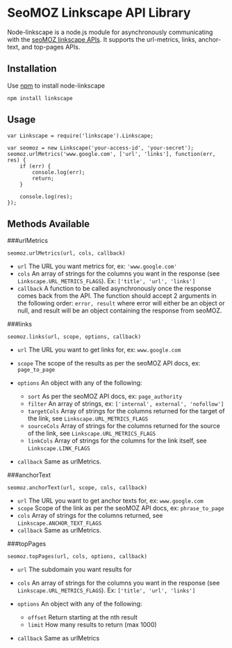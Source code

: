 # SeoMOZ Linkscape API Library

Node-linkscape is a node.js module for asynchronously communicating with the
[seoMOZ linkscape APIs](http://www.seomoz.org/api). It supports the url-metrics, 
links, anchor-text, and top-pages APIs.

## Installation

Use [npm](http://npmjs.org/) to install node-linkscape

    npm install linkscape

## Usage

    var Linkscape = require('linkscape').Linkscape;

    var seomoz = new Linkscape('your-access-id', 'your-secret');
    seomoz.urlMetrics('www.google.com', ['url', 'links'], function(err, res) {
        if (err) {
            console.log(err);
            return;
        }

        console.log(res);
    });

## Methods Available

###urlMetrics

    seomoz.urlMetrics(url, cols, callback)

* `url` The URL you want metrics for, ex: `'www.google.com'`
* `cols` An array of strings for the columns you want in the
response (see `Linkscape.URL_METRICS_FLAGS`). Ex: `['title', 'url', 'links']`
* `callback` A function to be called asynchronously once the response comes
back from the API. The function should accept 2 arguments in the following
order: `error, result` where error will either be an object or null, and
result will be an object containing the response from seoMOZ.

###links

    seomoz.links(url, scope, options, callback)

* `url` The URL you want to get links for, ex: `www.google.com`
* `scope` The scope of the results as per the seoMOZ API docs, ex: `page_to_page`
* `options` An object with any of the following:

    * `sort` As per the seoMOZ API docs, ex: `page_authority`
    * `filter` An array of strings, ex: `['internal', external', 'nofollow']`
    * `targetCols` Array of strings for the columns returned for the target of the link, see `Linkscape.URL_METRICS_FLAGS`
    * `sourceCols` Array of strings for the columns returned for the source of the link, see `Linkscape.URL_METRICS_FLAGS`
    * `linkCols` Array of strings for the columns for the link itself, see `Linkscape.LINK_FLAGS`

* `callback` Same as urlMetrics.

###anchorText

    seomoz.anchorText(url, scope, cols, callback)

* `url` The URL you want to get anchor texts for, ex: `www.google.com`
* `scope` Scope of the link as per the seoMOZ API docs, ex: `phrase_to_page`
* `cols` Array of strings for the columns returned, see `Linkscape.ANCHOR_TEXT_FLAGS`
* `callback` Same as urlMetrics.

###topPages

    seomoz.topPages(url, cols, options, callback)

* `url` The subdomain you want results for
* `cols` An array of strings for the columns you want in the
response (see `Linkscape.URL_METRICS_FLAGS`). Ex: `['title', 'url', 'links']`
* `options` An object with any of the following:

    * `offset` Return starting at the nth result
    * `limit` How many results to return (max 1000)

* `callback` Same as urlMetrics

